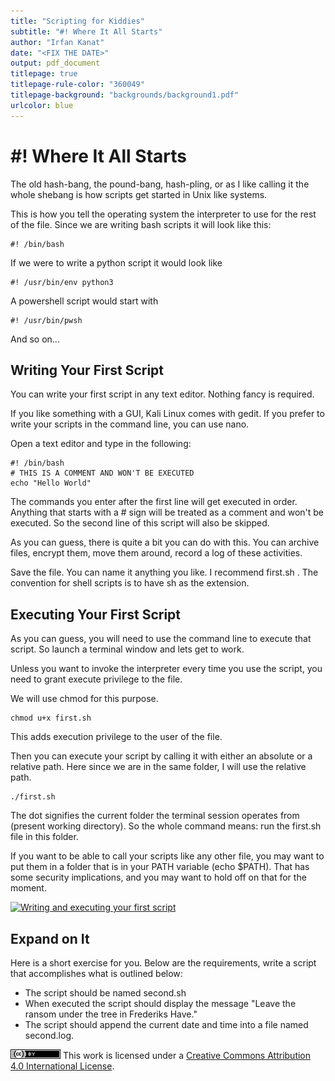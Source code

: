 ```yaml
---
title: "Scripting for Kiddies"
subtitle: "#! Where It All Starts"
author: "Irfan Kanat"
date: "<FIX THE DATE>"
output: pdf_document
titlepage: true
titlepage-rule-color: "360049"
titlepage-background: "backgrounds/background1.pdf"
urlcolor: blue
---
```


# \#\! Where It All Starts

The old hash-bang, the pound-bang, hash-pling, or as I like calling it the whole shebang is how scripts get started in Unix like systems.

This is how you tell the operating system the interpreter to use for the rest of the file. Since we are writing bash scripts it will look like this:

    #! /bin/bash

If we were to write a python script it would look like

    #! /usr/bin/env python3

A powershell script would start with

    #! /usr/bin/pwsh

And so on...

## Writing Your First Script

You can write your first script in any text editor. Nothing fancy is required. 

If you like something with a GUI, Kali Linux comes with gedit. If you prefer to write your scripts in the command line, you can use nano.

Open a text editor and type in the following:

    #! /bin/bash
    # THIS IS A COMMENT AND WON'T BE EXECUTED
    echo "Hello World"

The commands you enter after the first line will get executed in order. Anything that starts with a # sign will be treated as a comment and won't be executed. So the second line of this script will also be skipped.

As you can guess, there is quite a bit you can do with this. You can archive files, encrypt them, move them around, record a log of these activities.

Save the file. You can name it anything you like. I recommend first.sh . The convention for shell scripts is to have sh as the extension.

## Executing Your First Script

As you can guess, you will need to use the command line to execute that script. So launch a terminal window and lets get to work.

Unless you want to invoke the interpreter every time you use the script, you need to grant execute privilege to the file.

We will use chmod for this purpose.

    chmod u+x first.sh

This adds execution privilege to the user of the file.

Then you can execute your script by calling it with either an absolute or a relative path. Here since we are in the same folder, I will use the relative path.

    ./first.sh

The dot signifies the current folder the terminal session operates from (present working directory). So the whole command means: run the first.sh file in this folder.

If you want to be able to call your scripts like any other file, you may want to put them in a folder that is in your PATH variable (echo $PATH). That has some security implications, and you may want to hold off on that for the moment.

[![Writing and executing your first script](figures/firstScript.gif)](videos/firstScript.mp4 "Click to watch with audio")

## Expand on It

Here is a short exercise for you. Below are the requirements, write a script that accomplishes what is outlined below:

+ The script should be named second.sh
+ When executed the script should display the message "Leave the ransom under the tree in Frederiks Have."
+ The script should append the current date and time into a file named second.log.

![CC4](CC4.png) This work is licensed under a [Creative Commons Attribution 4.0 International License](http://creativecommons.org/licenses/by/4.0/).
